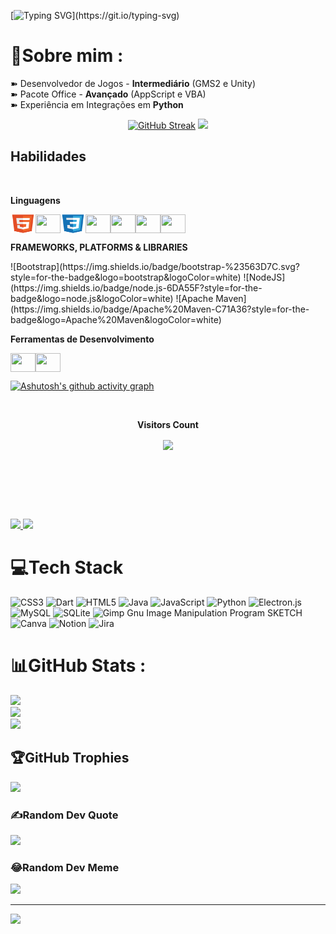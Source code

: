 <!-- 
  ## Links de onde usei para fazer meu readme

  # Typer - (https://readme-typing-svg.herokuapp.com/demo/)
  # Stats - (https://github-readme-streak-stats.herokuapp.com/demo/)
  # Grafico - (https://ashutosh00710.github.io/github-readme-activity-graph/)

-->

[![Typing SVG](https://readme-typing-svg.herokuapp.com?font=Fira+Code&weight=550&pause=1000&random=false&width=435&lines=Ol%C3%A1!+Eu+sou+Josu%C3%A9+Henrique!;Seja+bem-vindo(a)!!)](https://git.io/typing-svg)

# 💫Sobre mim :
➽ Desenvolvedor de Jogos - **Intermediário** (GMS2 e Unity) <br>
➽ Pacote Office - **Avançado** (AppScript e VBA)<br>
➽ Experiência em Integrações em **Python**

<div align="center">
  <a href="https://github.com/mauboru">
    <!-- <img height="180em" src="https://github-readme-stats.vercel.app/api?username=mauboru&show_icons=true&theme=transparent&include_all_commits=true&count_private=true"/> -->
    <a href="https://git.io/streak-stats"><img src="https://github-readme-streak-stats.herokuapp.com?user=mauboru&theme=github-dark-blue&border_radius=5&locale=pt_BR&mode=weekly" alt="GitHub Streak" /></a>
    <img height="195em" src="https://github-readme-stats.vercel.app/api/top-langs/?username=mauboru&layout=compact&langs_count=7&theme=transparent"/>
</div>

<!--
## Experiência de trabalho

[<img align="left" height="94px" width="94px" alt="" src=""/>]

_Insira o seu titulo_ \
[_IFPR Paranaguá_](https://ifpr.edu.br/paranagua/) • Contrato \
Linguagens & Tecnologias: `JavaScript`, `Node`, `React`, `Python`, `TypeScript`\
Projetos em destaque: [Incubadora](https://www.linkedin.com/in/incubadora-ifpr-campus-paranagu%C3%A1-5b4547271/), [SITEC](https://www.instagram.com/sitec2023/)
<br/>

-->

## Habilidades
<br/>

**Linguagens**
<br/>

<div style="display: flex; align-items: center;">
<!--   <img height="30" width="40" src="https://cdn.jsdelivr.net/gh/devicons/devicon/icons/bootstrap/bootstrap-original.svg" /> -->
<!--   <img height="30" width="40" src="https://raw.githubusercontent.com/devicons/devicon/master/icons/react/react-original.svg"> -->
  <img height="30" width="40" src="https://raw.githubusercontent.com/devicons/devicon/master/icons/html5/html5-original.svg">
  <img height="30" width="40" src="https://cdn.jsdelivr.net/gh/devicons/devicon/icons/javascript/javascript-original.svg" />
  <img height="30" width="40" src="https://raw.githubusercontent.com/devicons/devicon/master/icons/css3/css3-original.svg">
<!--   <img height="30" width="40" src="https://cdn.jsdelivr.net/gh/devicons/devicon/icons/nodejs/nodejs-original.svg" /> -->
<!--   <img height="30" width="40" src="https://cdn.jsdelivr.net/gh/devicons/devicon/icons/typescript/typescript-original.svg" /> -->
  <img height="30" width="40" src="https://cdn.jsdelivr.net/gh/devicons/devicon/icons/mysql/mysql-original.svg">
  <img height="30" width="40" src="https://cdn.jsdelivr.net/gh/devicons/devicon/icons/python/python-original.svg">
  <img height="30" width="40" src="https://cdn.jsdelivr.net/gh/devicons/devicon/icons/sqlite/sqlite-original.svg">
  <img height="30" width="40" src="https://cdn.jsdelivr.net/gh/devicons/devicon/icons/java/java-original.svg">
</div>

<!--
**HOSTING/SaaS**
<br/>
<div style="display: flex; align-items: center;">
  
</div>
-->

**FRAMEWORKS, PLATFORMS & LIBRARIES**
<br/>
<div style="display: flex; align-items: center;">
  ![Bootstrap](https://img.shields.io/badge/bootstrap-%23563D7C.svg?style=for-the-badge&logo=bootstrap&logoColor=white) ![NodeJS](https://img.shields.io/badge/node.js-6DA55F?style=for-the-badge&logo=node.js&logoColor=white) ![Apache Maven](https://img.shields.io/badge/Apache%20Maven-C71A36?style=for-the-badge&logo=Apache%20Maven&logoColor=white)
</div>

<!--
**Internet das Coisas**
<br/>

<div style="display: flex; align-items: center;">
  <img height="30" width="40" src="https://cdn.jsdelivr.net/gh/devicons/devicon/icons/cplusplus/cplusplus-original.svg" />
  <img height="30" width="40" src="https://cdn.jsdelivr.net/gh/devicons/devicon/icons/arduino/arduino-original.svg">
</div>
 -->
  
**Ferramentas de Desenvolvimento**
<br/>

<div style="display: flex; align-items: center;">
<!--   <img height="30" width="40" src="https://cdn.jsdelivr.net/gh/devicons/devicon/icons/docker/docker-original.svg" /> -->
<!--   <img height="30" width="40" src="https://cdn.jsdelivr.net/gh/devicons/devicon/icons/electron/electron-original.svg" /> -->
<!--   <img height="30" width="40" src="https://cdn.jsdelivr.net/gh/devicons/devicon/icons/git/git-original.svg" /> -->
  <img height="30" width="40" src="https://cdn.jsdelivr.net/gh/devicons/devicon/icons/github/github-original.svg" />
  <img height="30" width="40" src="https://cdn.jsdelivr.net/gh/devicons/devicon/icons/vscode/vscode-original.svg" />
</div>

[![Ashutosh's github activity graph](https://github-readme-activity-graph.vercel.app/graph?username=mauboru&bg_color=010409&color=4b7b9e&line=4289a8&point=4965e4&area=true&hide_border=true)](https://github.com/ashutosh00710/github-readme-activity-graph)

<div align="center">
<br><p align="centre"><b>Visitors Count</b></p>  
<p align="center"><img align="center" src="https://profile-counter.glitch.me/{mauboru}/count.svg" /></p> 
<br>
</div>

<br><br><br>
<div>
  <a href = "mailto:josue21servico@gmail.com">
    <img src="https://img.shields.io/badge/-Gmail-%23333?style=for-the-badge&logo=gmail&logoColor=white" target="_blank">
  </a>
  <a href="https://www.linkedin.com/in/josué-henrique-8a56a9192/" target="_blank">
    <img src="https://img.shields.io/badge/-LinkedIn-%230077B5?style=for-the-badge&logo=linkedin&logoColor=white" target="_blank">
  </a> 
</div>

# 💻Tech Stack
![CSS3](https://img.shields.io/badge/css3-%231572B6.svg?style=for-the-badge&logo=css3&logoColor=white) ![Dart](https://img.shields.io/badge/dart-%230175C2.svg?style=for-the-badge&logo=dart&logoColor=white) ![HTML5](https://img.shields.io/badge/html5-%23E34F26.svg?style=for-the-badge&logo=html5&logoColor=white) ![Java](https://img.shields.io/badge/java-%23ED8B00.svg?style=for-the-badge&logo=java&logoColor=white) ![JavaScript](https://img.shields.io/badge/javascript-%23323330.svg?style=for-the-badge&logo=javascript&logoColor=%23F7DF1E) ![Python](https://img.shields.io/badge/python-3670A0?style=for-the-badge&logo=python&logoColor=ffdd54) ![Electron.js](https://img.shields.io/badge/Electron-191970?style=for-the-badge&logo=Electron&logoColor=white)  ![MySQL](https://img.shields.io/badge/mysql-%2300f.svg?style=for-the-badge&logo=mysql&logoColor=white) ![SQLite](https://img.shields.io/badge/sqlite-%2307405e.svg?style=for-the-badge&logo=sqlite&logoColor=white) ![Gimp Gnu Image Manipulation Program](https://img.shields.io/badge/Gimp-657D8B?style=for-the-badge&logo=gimp&logoColor=FFFFFF) SKETCH ![Canva](https://img.shields.io/badge/Canva-%2300C4CC.svg?style=for-the-badge&logo=Canva&logoColor=white) ![Notion](https://img.shields.io/badge/Notion-%23000000.svg?style=for-the-badge&logo=notion&logoColor=white) ![Jira](https://img.shields.io/badge/jira-%230A0FFF.svg?style=for-the-badge&logo=jira&logoColor=white)
# 📊GitHub Stats :
![](https://github-readme-stats.vercel.app/api?username=mauboru&theme=react&hide_border=true&include_all_commits=true&count_private=false)<br/>
![](https://github-readme-streak-stats.herokuapp.com/?user=mauboru&theme=react&hide_border=true)<br/>
![](https://github-readme-stats.vercel.app/api/top-langs/?username=mauboru&theme=react&hide_border=true&include_all_commits=true&count_private=false&layout=compact)

## 🏆GitHub Trophies
![](https://github-trophies.vercel.app/?username=mauboru&theme=nord&no-frame=true&no-bg=true&margin-w=4)

### ✍️Random Dev Quote
![](https://quotes-github-readme.vercel.app/api?type=horizontal&theme=tokyonight)

### 😂Random Dev Meme
<img src="https://random-memer.herokuapp.com/" width="512px"/>

---
[![](https://visitcount.itsvg.in/api?id=mauboru&icon=8&color=1)](https://visitcount.itsvg.in)

